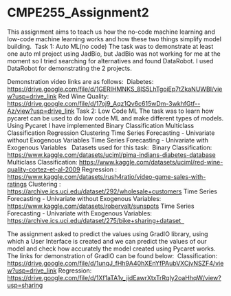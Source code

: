 # CMPE255_Assignment2
This assignment aims to teach us how the no-code machine learning and low-code machine learning works and how these two things simplify model building.  Task 1: Auto ML(no code) The task was to demonstrate at least one auto ml project using JadBio, but JadBio was not working for me at the moment so I tried searching for alternatives and found DataRobot. I used DataRobot for demonstrating the 2 projects. 

Demonstration video links are as follows: 
Diabetes: https://drive.google.com/file/d/1GERIHMNKS_8lS5LhTgoiEp7tZkaNUWBI/view?usp=drive_link
Red Wine Quality: https://drive.google.com/file/d/17oj9_Aqz1Qv6c615wDm-3wkhfGtf--Az/view?usp=drive_link
Task 2: Low Code ML The task was to learn how pycaret can be used to do low code ML and make different types of models. Using Pycaret I have implemented 
Binary Classification
Multiclass Classification 
Regression 
Clustering 
Time Series Forecasting - Univariate without Exogenous Variables
Time Series Forecasting - Univariate with Exogenous Variables
 
Datasets used for this task: 
Binary Classification: https://www.kaggle.com/datasets/uciml/pima-indians-diabetes-database
Multiclass Classification: https://www.kaggle.com/datasets/uciml/red-wine-quality-cortez-et-al-2009
Regression : https://www.kaggle.com/datasets/rush4ratio/video-game-sales-with-ratings
Clustering : https://archive.ics.uci.edu/dataset/292/wholesale+customers
Time Series Forecasting - Univariate without Exogenous Variables: https://www.kaggle.com/datasets/robervalt/sunspots
Time Series Forecasting - Univariate with Exogenous Variables: https://archive.ics.uci.edu/dataset/275/bike+sharing+dataset  

The assignment asked to predict the values using GradIO library, using which a User Interface is created and we can predict the values of our model and check how accurately the model created using Pycaret works. The links for demonstration of GradIO can be found below: 
Classification: https://drive.google.com/file/d/1unqJ_fHh9A40hXEnYfPAubVXCjvNSZF4/view?usp=drive_link
Regression: https://drive.google.com/file/d/1Xf1aTA1v_jidEawrXtxTrRqIy2oaHhqW/view?usp=sharing

